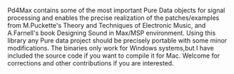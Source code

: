 Pd4Max contains some of the most important Pure Data objects for signal processing and
enables the precise realization of the patches/examples from M.Puckette's Theory and Techniques 
of Electronic Music, and A.Farnell's book Designing Sound in Max/MSP environment.
Using this library any Pure data project should be precisely portable with some minor modifications.
The binaries only work for Windows systems,but I have included the source code if you want to compile it for Mac.
Welcome for corrections and other contributions if you are interested.


